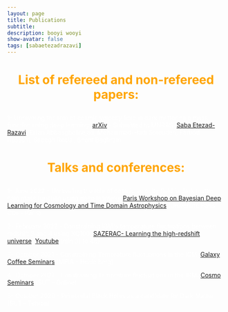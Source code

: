 ```yaml
---
layout: page
title: Publications
subtitle: 
description: booyi wooyi
show-avatar: false
tags: [sabaetezadrazavi]
---
```



<style>{color:White;}</style>
 
<style>H1{color:White;}</style>
<style>H2{color:White;}</style>
<style>H3{color:White;}</style>
<style>p{color:White;}</style>



<h1 align="center"> <p style="color:orange;"> List of refereed and non-refereed papers: </p> </h1>

   




1- Unraveling the role of cosmic velocity field in dark matter halo mass function using deep learning: [arXiv](https://arxiv.org/abs/2112.14743) - Submitted to MNRAS.
[Saba Etezad-Razavi](https://orcid.org/0000-0001-7542-8915), Erfan Abbasgholinejad, Mohammad-Hadi Sotoudeh, Farbod Hassani, Sadegh Raeisi, Shant Baghram



<h1 align="center"> <p style="color:orange;"> Talks and conferences: </p> </h1>

1- June 2022 - Unraveling the role of cosmic velocity field in dark matter halo mass function using deep learning: [Paris Workshop on Bayesian Deep Learning for Cosmology and Time Domain Astrophysics](https://indico.in2p3.fr/event/26887/contributions/111747/) (Université Paris Cité - Paris)

2- February 2022 - Constraining IGM's temperature fluctuations between redshift 3 and 4 using XQ100: [SAZERAC- Learning the high-redshift universe](http://sazerac-conference.org/SIPS2122/3.html), [Youtube](https://www.youtube.com/watch?v=BFwia93NuAc) (min 31 to 46)

3- October 2021 - Constraining Temprature fluctuations in the IGM: [Galaxy Coffee Seminars](https://www2.mpia-hd.mpg.de/GC/GCwiki/) (MPIA - Heidelberg)

4- October 2021 - Constraining Temprature fluctuations in the IGM: [Cosmo Seminars](http://physics.sharif.edu/~cosmology/) (SUT - Online)

5- October 2020 - Primordial Black Holes as a candidate for Dark Matter (SUT - Tehran)







